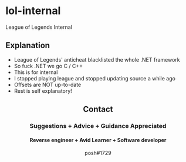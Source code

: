 # lol-internal
League of Legends Internal 


## Explanation
- League of Legends' anticheat blacklisted the whole .NET framework
- So fuck .NET we go C / C++
- This is for internal
- I stopped playing league and stopped updating source a while ago
- Offsets are NOT up-to-date
- Rest is self explanatory!



<h2 align="center">Contact</h2>
<h3 align="center">Suggestions + Advice + Guidance Appreciated </h3>
<h4 align="center">Reverse engineer + Avid Learner + Software developer</h4>
<p align="center">posh#1729</p>

